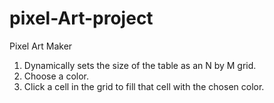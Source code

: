 # pixel-Art-project
Pixel Art Maker

1) Dynamically sets the size of the table as an N by M grid.
2) Choose a color.
3) Click a cell in the grid to fill that cell with the chosen color.
